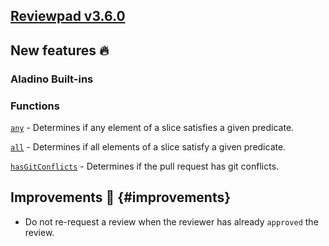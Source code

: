 ## [Reviewpad v3.6.0](/changelog/reviewpad-v360)

## New features :fire:

### Aladino Built-ins

### Functions

[`any`](/guides/built-ins#any) - Determines if any element of a slice satisfies a given predicate.

[`all`](/guides/built-ins#all) - Determines if all elements of a slice satisfy a given predicate.

[`hasGitConflicts`](/guides/built-ins#hasgitconflicts) - Determines if the pull request has git conflicts.

## Improvements :rocket: {#improvements}

- Do not re-request a review when the reviewer has already `approved` the review.
